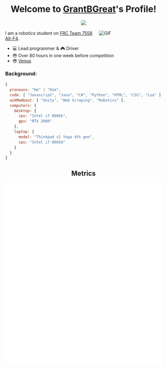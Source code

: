 <h1 align="center">Welcome to <a href="https://github.com/GrantBGreat">GrantBGreat</a>'s Profile!</h1>
<p align="center">
  <a align="center" href="https://github.com/DenverCoder1/readme-typing-svg"><img src="https://readme-typing-svg.herokuapp.com?&font=IBM+Plex+Sans&color=833cbd&center=true&vCenter=true&size=25&lines=Welcome+to+my+GitHub+profile!;I+love+robotics!;I'm+a+High+School+student!" /></a>
</p>

<img align="right" width="40%" alt="GIF" style="margin-left:6px" src="https://i.pinimg.com/originals/e4/26/70/e426702edf874b181aced1e2fa5c6cde.gif" />

I am a robotics student on [FRC Team 7558 Alt-F4](https://www.team7558.com/).
* 💻 Lead programmer & 🎮 Driver
* 😳 Over 80 hours in one week before competition
* 😎 [Venus](https://youtu.be/uw3s1iUcLhg)



### Background:
```js
{
  pronouns: "He" | "Him",
  code: [ "Javascript", "Java", "C#", "Python", "HTML", "CSS", "Lua" ],
  askMeAbout: [ "Unity", "Web Scraping", "Robotics" ],
  computers: {
    desktop: {
      cpu: "Intel i7 8086k",
      gpu: "RTX 2080"
    },
    laptop: {
      model: "Thinkpad x1 Yoga 4th gen",
      cpu: "Intel i7 8665U"
    }
  }
}
```



<h2 align="center">Metrics</h2>
<p align="center">
  <a href="https://skyline.github.com/grantbgreat/2021">
    <img align="center" src="https://github.com/GrantBGreat/GrantBGreat/blob/main/github-metrics.svg"></img>
  </a>
</p>
